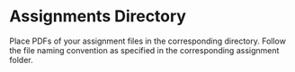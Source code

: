 # Assignments Directory

Place PDFs of your assignment files in the corresponding directory. 
Follow the file naming convention as specified in the corresponding 
assignment folder.
